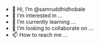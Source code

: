 - 👋 Hi, I’m @samruddhidhobale
- 👀 I’m interested in ...
- 🌱 I’m currently learning ...
- 💞️ I’m looking to collaborate on ...
- 📫 How to reach me ...

<!---
samruddhidhobale/samruddhidhobale is a ✨ special ✨ repository because its `README.md` (this file) appears on your GitHub profile.
You can click the Preview link to take a look at your changes.
--->
